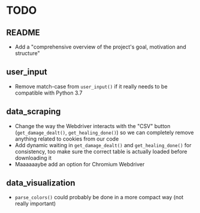 # TODO

## README

* Add a "comprehensive overview of the project's goal, motivation and structure"

## user_input

* Remove match-case from `user_input()` if it really needs to be compatible with Python 3.7

## data_scraping

* Change the way the Webdriver interacts with the "CSV" button (`get_damage_dealt()`, `get_healing_done()`) so we can completely remove anything related to cookies from our code
* Add dynamic waiting in `get_damage_dealt()` and `get_healing_done()` for consistency, too make sure the correct table is actually loaded before downloading it
* Maaaaaaybe add an option for Chromium Webdriver

## data_visualization

* `parse_colors()` could probably be done in a more compact way (not really important)
